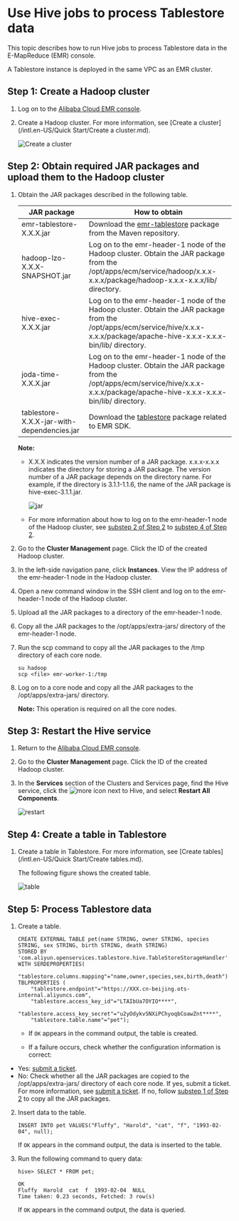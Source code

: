 # Use Hive jobs to process Tablestore data

This topic describes how to run Hive jobs to process Tablestore data in the E-MapReduce \(EMR\) console.

A Tablestore instance is deployed in the same VPC as an EMR cluster.

## Step 1: Create a Hadoop cluster

1.  Log on to the [Alibaba Cloud EMR console](https://emr.console.aliyun.com).

2.  Create a Hadoop cluster. For more information, see [Create a cluster](/intl.en-US/Quick Start/Create a cluster.md).

    ![Create a cluster](https://static-aliyun-doc.oss-accelerate.aliyuncs.com/assets/img/en-US/4307136061/p52748.png)


## Step 2: Obtain required JAR packages and upload them to the Hadoop cluster

1.  Obtain the JAR packages described in the following table.

    |JAR package|How to obtain|
    |-----------|-------------|
    |emr-tablestore-X.X.X.jar|Download the [emr-tablestore](https://mvnrepository.com/artifact/com.aliyun.emr/emr-tablestore) package from the Maven repository.|
    |hadoop-lzo-X.X.X-SNAPSHOT.jar|Log on to the emr-header-1 node of the Hadoop cluster. Obtain the JAR package from the /opt/apps/ecm/service/hadoop/x.x.x-x.x.x/package/hadoop-x.x.x-x.x.x/lib/ directory.|
    |hive-exec-X.X.X.jar|Log on to the emr-header-1 node of the Hadoop cluster. Obtain the JAR package from the /opt/apps/ecm/service/hive/x.x.x-x.x.x/package/apache-hive-x.x.x-x.x.x-bin/lib/ directory.|
    |joda-time-X.X.X.jar|Log on to the emr-header-1 node of the Hadoop cluster. Obtain the JAR package from the /opt/apps/ecm/service/hive/x.x.x-x.x.x/package/apache-hive-x.x.x-x.x.x-bin/lib/ directory.|
    |tablestore-X.X.X-jar-with-dependencies.jar|Download the [tablestore](https://mvnrepository.com/artifact/com.aliyun.openservices/tablestore) package related to EMR SDK.|

    **Note:**

    -   X.X.X indicates the version number of a JAR package. x.x.x-x.x.x indicates the directory for storing a JAR package. The version number of a JAR package depends on the directory name. For example, if the directory is 3.1.1-1.1.6, the name of the JAR package is hive-exec-3.1.1.jar.

        ![jar](https://static-aliyun-doc.oss-accelerate.aliyuncs.com/assets/img/5084152751/p60923.png)

    -   For more information about how to log on to the emr-header-1 node of the Hadoop cluster, see [substep 2 of Step 2](#step_yxi_yke_s9h) to [substep 4 of Step 2](#step_7dt_7ua_jkn).
2.  Go to the **Cluster Management** page. Click the ID of the created Hadoop cluster.

3.  In the left-side navigation pane, click **Instances**. View the IP address of the emr-header-1 node in the Hadoop cluster.

4.  Open a new command window in the SSH client and log on to the emr-header-1 node of the Hadoop cluster.

5.  Upload all the JAR packages to a directory of the emr-header-1 node.

6.  Copy all the JAR packages to the /opt/apps/extra-jars/ directory of the emr-header-1 node.

7.  Run the scp command to copy all the JAR packages to the /tmp directory of each core node.

    ```
    su hadoop
    scp <file> emr-worker-1:/tmp
    ```

8.  Log on to a core node and copy all the JAR packages to the /opt/apps/extra-jars/ directory.

    **Note:** This operation is required on all the core nodes.


## Step 3: Restart the Hive service

1.  Return to the [Alibaba Cloud EMR console](https://emr.console.aliyun.com).

2.  Go to the **Cluster Management** page. Click the ID of the created Hadoop cluster.

3.  In the **Services** section of the Clusters and Services page, find the Hive service, click the ![more](https://static-aliyun-doc.oss-accelerate.aliyuncs.com/assets/img/6084152751/p60751.png) icon next to Hive, and select **Restart All Components**.

    ![restart](https://static-aliyun-doc.oss-accelerate.aliyuncs.com/assets/img/6084152751/p60752.png)


## Step 4: Create a table in Tablestore

1.  Create a table in Tablestore. For more information, see [Create tables](/intl.en-US/Quick Start/Create tables.md).

    The following figure shows the created table.

    ![table](https://static-aliyun-doc.oss-accelerate.aliyuncs.com/assets/img/6084152751/p60922.png)


## Step 5: Process Tablestore data

1.  Create a table.

    ```
    CREATE EXTERNAL TABLE pet(name STRING, owner STRING, species STRING, sex STRING, birth STRING, death STRING)
    STORED BY 'com.aliyun.openservices.tablestore.hive.TableStoreStorageHandler'
    WITH SERDEPROPERTIES(
        "tablestore.columns.mapping"="name,owner,species,sex,birth,death")
    TBLPROPERTIES (
        "tablestore.endpoint"="https://XXX.cn-beijing.ots-internal.aliyuncs.com",
        "tablestore.access_key_id"="LTAIbUa7OYIO****",
        "tablestore.access_key_secret"="u2yOdykvSNXiPChyoqbCoawZnt****",
        "tablestore.table.name"="pet");
    ```

    -   If `OK` appears in the command output, the table is created.

    -   If a failure occurs, check whether the configuration information is correct:

-   Yes: [submit a ticket](https://workorder-intl.console.aliyun.com/#/ticket/createIndex).
-   No: Check whether all the JAR packages are copied to the /opt/apps/extra-jars/ directory of each core node. If yes, submit a ticket. For more information, see [submit a ticket](https://workorder-intl.console.aliyun.com/#/ticket/createIndex). If no, follow [substep 1 of Step 2](#step_8qa_b67_8ku) to copy all the JAR packages.
2.  Insert data to the table.

    ```
    INSERT INTO pet VALUES("Fluffy", "Harold", "cat", "f", "1993-02-04", null);
    ```

    If `OK` appears in the command output, the data is inserted to the table.

3.  Run the following command to query data:

    ```
    hive> SELECT * FROM pet;
    ```

    ```
    OK
    Fluffy  Harold  cat  f  1993-02-04  NULL
    Time taken: 0.23 seconds, Fetched: 3 row(s)
    ```

    If `OK` appears in the command output, the data is queried.


